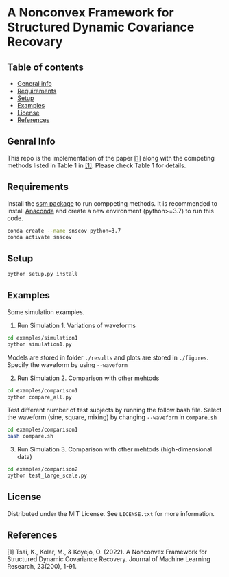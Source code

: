 # A Nonconvex Framework for Structured Dynamic Covariance Recovary


## Table of contents
* [General info](#general-info)
* [Requirements](#requirements)
* [Setup](#setup)
* [Examples](#examples)
* [License](#license)
* [References](#references)

## Genral Info

This repo is the implementation of the paper [[1]](#1) along with the competing methods listed in Table 1 in [[1]](#1). Please check Table 1 for details.

## Requirements
Install the [ssm package](https://github.com/slinderman/ssm) to run comppeting methods.
It is recommended to install [Anaconda](https://docs.anaconda.com/anaconda/install/) and create a new environment (python>=3.7) to run this code.

```bash
conda create --name snscov python=3.7
conda activate snscov
```
## Setup

```bash
python setup.py install
```

## Examples
Some simulation examples. 


1. Run Simulation 1. Variations of waveforms
 
 
```bash
cd examples/simulation1
python simulation1.py 
```
Models are stored in folder `./results` and plots are stored in `./figures`. Specify the waveform by using `--waveform`

2. Run Simulation 2. Comparison with other mehtods


```bash
cd examples/comparison1
python compare_all.py
```

Test different number of test subjects by running the follow bash file.
Select the waveform (sine, square, mixing) by changing `--waveform` in `compare.sh`
```bash
cd examples/comparison1
bash compare.sh
```


3. Run Simulation 3. Comparison with other mehtods (high-dimensional data)
```bash
cd examples/comparison2
python test_large_scale.py
```



## License 

Distributed under the MIT License. See `LICENSE.txt` for more information.


## References
<a id="1">[1]</a> 
Tsai, K., Kolar, M., & Koyejo, O. (2022). A Nonconvex Framework for Structured Dynamic Covariance Recovery. Journal of Machine Learning Research, 23(200), 1-91.
